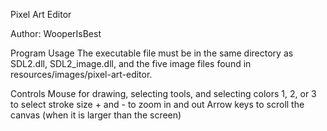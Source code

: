 Pixel Art Editor

Author: WooperIsBest

Program Usage
	The executable file must be in the same directory as SDL2.dll, SDL2_image.dll, and the five image files found in resources/images/pixel-art-editor.

Controls
	Mouse for drawing, selecting tools, and selecting colors
	1, 2, or 3 to select stroke size
	+ and - to zoom in and out
	Arrow keys to scroll the canvas (when it is larger than the screen)